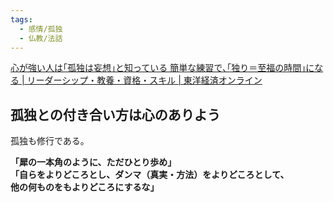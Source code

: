 ```yaml
---
tags:
  - 感情/孤独
  - 仏教/法話
---
```

[心が強い人は｢孤独は妄想｣と知っている 簡単な練習で､｢独り＝至福の時間｣になる | リーダーシップ・教養・資格・スキル | 東洋経済オンライン](https://toyokeizai.net/articles/-/141866?page=3)

## 孤独との付き合い方は心のありよう

孤独も修行である。

**「犀の一本角のように、ただひとり歩め」  
「自らをよりどころとし、ダンマ（真実・方法）をよりどころとして、  
他の何ものをもよりどころにするな」**


